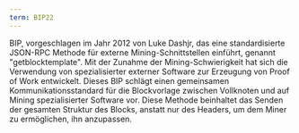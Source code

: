 ```yaml
---
term: BIP22
---
```


BIP, vorgeschlagen im Jahr 2012 von Luke Dashjr, das eine standardisierte JSON-RPC Methode für externe Mining-Schnittstellen einführt, genannt "getblocktemplate". Mit der Zunahme der Mining-Schwierigkeit hat sich die Verwendung von spezialisierter externer Software zur Erzeugung von Proof of Work entwickelt. Dieses BIP schlägt einen gemeinsamen Kommunikationsstandard für die Blockvorlage zwischen Vollknoten und auf Mining spezialisierter Software vor. Diese Methode beinhaltet das Senden der gesamten Struktur des Blocks, anstatt nur des Headers, um dem Miner zu ermöglichen, ihn anzupassen.
